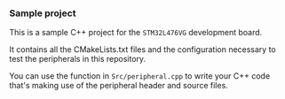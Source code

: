 ### Sample project

This is a sample C++ project for the `STM32L476VG` development board.

It contains all the CMakeLists.txt files and the configuration necessary to test the
peripherals in this repository.

You can use the function in `Src/peripheral.cpp` to write your C++ code that's making use
of the peripheral header and source files.
